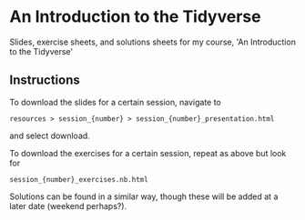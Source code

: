 # An Introduction to the Tidyverse
Slides, exercise sheets, and solutions sheets for my course, 'An Introduction to the Tidyverse'

## Instructions

To download the slides for a certain session, navigate to

`resources > session_{number} > session_{number}_presentation.html`

and select download.

To download the exercises for a certain session, repeat as above but look for 

`session_{number}_exercises.nb.html`

Solutions can be found in a similar way, though these will be added at a later date (weekend perhaps?).